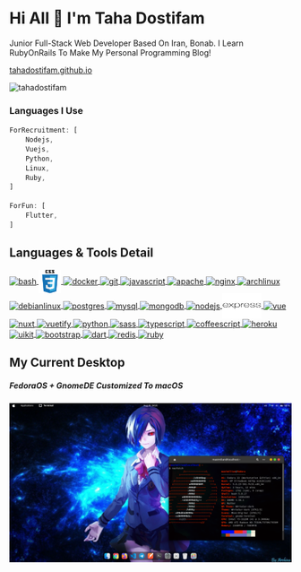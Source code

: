 # Hi All 🤡 I'm Taha Dostifam
Junior Full-Stack Web Developer Based On Iran, Bonab.
I Learn RubyOnRails
To Make My Personal Programming Blog!

<a href="http://tahadostifam.github.io">tahadostifam.github.io</a>

<p align="left"><img src="https://komarev.com/ghpvc/?username=tahadostifam&label=Profile%20views&color=0055ff&style=flat" alt="tahadostifam"/></p>

### Languages I Use
```js
ForRecruitment: [
    Nodejs,
    Vuejs,
    Python,
    Linux,
    Ruby,
]

ForFun: [
    Flutter,
]
```

## Languages & Tools Detail
<p align="left">
<a href="https://www.gnu.org/software/bash/">
    <img align="center" src="https://upload.wikimedia.org/wikipedia/commons/thumb/2/20/Bash_Logo_black_and_white_icon_only.svg/896px-Bash_Logo_black_and_white_icon_only.svg.png" alt="bash" height="42" width="40" />
</a>
<a href="https://www.w3schools.com/css/">
    <img align="center" src="https://raw.githubusercontent.com/github/explore/6c6508f34230f0ac0d49e847a326429eefbfc030/topics/css/css.png" alt="css" height="42" width="40" />
</a>
<a href="https://www.docker.com/">
    <img align="center" src="https://cdn.iconscout.com/icon/free/png-512/docker-226091.png" alt="docker" height="42" width="40" />
</a>
<a href="https://git-scm.com/">
    <img align="center" src="https://upload.wikimedia.org/wikipedia/commons/thumb/3/3f/Git_icon.svg/1024px-Git_icon.svg.png" alt="git" height="40" width="40" />
</a>
<a href="https://www.javascript.com/">
    <img align="center" src="https://cdn.iconscout.com/icon/free/png-512/javascript-2752148-2284965.png" alt="javascript" height="40" width="40" />
</a>
<a href="http://www.apache.org/">
    <img align="center" src="https://cdn.iconscout.com/icon/free/png-256/apache-8-1174973.png" alt="apache" height="40" width="40" />
</a>
<a href="https://www.nginx.com/">
    <img align="center" src="https://iconape.com/wp-content/png_logo_vector/nginx.png" alt="nginx" height="40" width="40" />
</a>
<a href="https://archlinux.org/">
    <img align="center" src="https://upload.wikimedia.org/wikipedia/commons/thumb/a/a5/Archlinux-icon-crystal-64.svg/1200px-Archlinux-icon-crystal-64.svg.png" alt="archlinux" height="40" width="40" />
</a>
    <a href="https://www.debian.org/">
    <img align="center" src="https://cdn2.iconfinder.com/data/icons/system-flat-buttons/512/debian-512.png" alt="debianlinux" height="40" width="40" />
</a>
<a href="https://www.postgresql.org/">
    <img align="center" src="https://cdn.iconscout.com/icon/free/png-256/postgresql-226047.png" alt="postgres" height="40" width="40" />
</a>
<a href="https://www.mysql.com/">
    <img align="center" src="https://cdn.iconscout.com/icon/free/png-512/mysql-19-1174939.png" alt="mysql" height="40" width="40" />
</a>
<a href="https://www.mongodb.com/">
    <img align="center" src="https://behnambahrami.ir/assets/img/blog/11.jpg" alt="mongodb" height="46" width="40" />
</a>
<a href="https://nodejs.org/en/">
    <img align="center" src="https://img.icons8.com/color/452/nodejs.png" alt="nodejs" height="40" width="40" />
</a>
<a href="https://expressjs.com/">
    <img align="center" src="https://raw.githubusercontent.com/devicons/devicon/master/icons/express/express-original-wordmark.svg" alt="express" height="45" width="70" />
</a>
<a href="https://vuejs.org">
    <img align="center" src="https://cdn.iconscout.com/icon/free/png-512/vue-282497.png" alt="vue" height="40" width="40" />
</a>
<a href="https://nuxtjs.org/">
    <img align="center" src="https://camo.githubusercontent.com/faa52408def7e90dd8b2c84a09a62bf675ba11152395c61dae6a131458fbbae8/68747470733a2f2f7777772e766563746f726c6f676f2e7a6f6e652f6c6f676f732f6e7578746a732f6e7578746a732d69636f6e2e737667" alt="nuxt" height="40" width="40" />
</a>
<a href="https://vuetifyjs.com/en/">
    <img align="center" src="https://iconape.com/wp-content/png_logo_vector/vuetify.png" alt="vuetify" height="40" width="40" />
</a>    
<a href="https://www.python.org/">
    <img align="center" src="https://cdn.iconscout.com/icon/free/png-256/python-3521655-2945099.png" alt="python" height="40" width="40" />
</a>    
<a href="https://sass-lang.com/">
    <img align="center" src="https://cdn.iconscout.com/icon/free/png-512/sass-226054.png" alt="sass" height="40" width="40" />
</a>    
<a href="https://www.typescriptlang.org/">
    <img align="center" src="https://cdn.iconscout.com/icon/free/png-512/typescript-1174965.png" alt="typescript" height="40" width="40" />
</a>    
<a href="https://coffeescript.org/">
    <img align="center" src="https://cdn.iconscout.com/icon/free/png-512/coffee-script-3628110-3030930.png" alt="coffeescript" height="40" width="40" />
</a>    
<a href="https://www.heroku.com/">
    <img align="center" src="https://icon-library.com/images/heroku-icon/heroku-icon-6.jpg" alt="heroku" height="40" width="94" />
</a>    
<a href="https://getuikit.com/">
    <img align="center" src="https://cdn.iconscout.com/icon/free/png-512/uikit-3629126-3030266.png" alt="uikit" height="40" width="40" />
</a>    
<a href="https://getbootstrap.com/">
    <img align="center" src="https://img.icons8.com/color/452/bootstrap.png" alt="bootstrap" height="40" width="40" />
</a>   
<a href="https://dart.dev/">
    <img align="center" src="https://www.fluttericon.com/logo_dart_192px.svg" alt="dart" height="40" width="40" />
</a>   
<a href="https://redis.io/">
    <img align="center" src="https://pngpress.com/wp-content/uploads/2020/04/Redis-Logo-free-png.png" alt="redis" height="37" width="37" />
</a>   
<a href="https://www.ruby-lang.org/en/">
    <img align="center" src="https://upload.wikimedia.org/wikipedia/commons/thumb/7/73/Ruby_logo.svg/1024px-Ruby_logo.svg.png" alt="ruby" height="37" width="37" />
</a>   
</p>

## My Current Desktop
##### FedoraOS + GnomeDE Customized To macOS
![fedora gnome like macos](https://raw.githubusercontent.com/tahadostifam/tahadostifam/main/desktop8.png)

